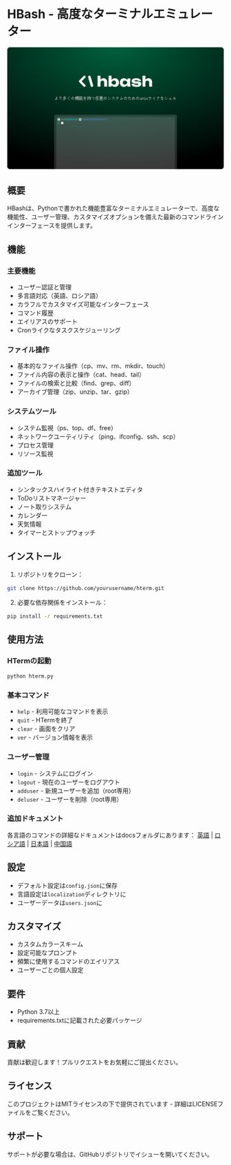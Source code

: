 # HBash - 高度なターミナルエミュレーター

![HBash ロゴ](https://github.com/hentai-team/hbash/blob/main/assets/hbash-splash-jp.png?raw=true)

## 概要
HBashは、Pythonで書かれた機能豊富なターミナルエミュレーターで、高度な機能性、ユーザー管理、カスタマイズオプションを備えた最新のコマンドラインインターフェースを提供します。

## 機能

### 主要機能
- ユーザー認証と管理
- 多言語対応（英語、ロシア語）
- カラフルでカスタマイズ可能なインターフェース
- コマンド履歴
- エイリアスのサポート
- Cronライクなタスクスケジューリング

### ファイル操作
- 基本的なファイル操作（cp、mv、rm、mkdir、touch）
- ファイル内容の表示と操作（cat、head、tail）
- ファイルの検索と比較（find、grep、diff）
- アーカイブ管理（zip、unzip、tar、gzip）

### システムツール
- システム監視（ps、top、df、free）
- ネットワークユーティリティ（ping、ifconfig、ssh、scp）
- プロセス管理
- リソース監視

### 追加ツール
- シンタックスハイライト付きテキストエディタ
- ToDoリストマネージャー
- ノート取りシステム
- カレンダー
- 天気情報
- タイマーとストップウォッチ

## インストール

1. リポジトリをクローン：
```bash
git clone https://github.com/yourusername/hterm.git
```

2. 必要な依存関係をインストール：
```bash
pip install -r requirements.txt
```

## 使用方法

### HTermの起動
```bash
python hterm.py
```

### 基本コマンド
- `help` - 利用可能なコマンドを表示
- `quit` - HTermを終了
- `clear` - 画面をクリア
- `ver` - バージョン情報を表示

### ユーザー管理
- `login` - システムにログイン
- `logout` - 現在のユーザーをログアウト
- `adduser` - 新規ユーザーを追加（root専用）
- `deluser` - ユーザーを削除（root専用）

### 追加ドキュメント

各言語のコマンドの詳細なドキュメントはdocsフォルダにあります：
[英語](https://github.com/hentai-team/hbash/blob/main/docs/commands-en.md) | [ロシア語](https://github.com/hentai-team/hbash/blob/main/docs/commands-ru.md) | [日本語](https://github.com/hentai-team/hbash/blob/main/docs/commands-jp.md) | [中国語](https://github.com/hentai-team/hbash/blob/main/docs/commands-ch.md)

## 設定
- デフォルト設定は`config.json`に保存
- 言語設定は`localization`ディレクトリに
- ユーザーデータは`users.json`に

## カスタマイズ
- カスタムカラースキーム
- 設定可能なプロンプト
- 頻繁に使用するコマンドのエイリアス
- ユーザーごとの個人設定

## 要件
- Python 3.7以上
- requirements.txtに記載された必要パッケージ

## 貢献
貢献は歓迎します！プルリクエストをお気軽にご提出ください。

## ライセンス
このプロジェクトはMITライセンスの下で提供されています - 詳細はLICENSEファイルをご覧ください。

## サポート
サポートが必要な場合は、GitHubリポジトリでイシューを開いてください。


